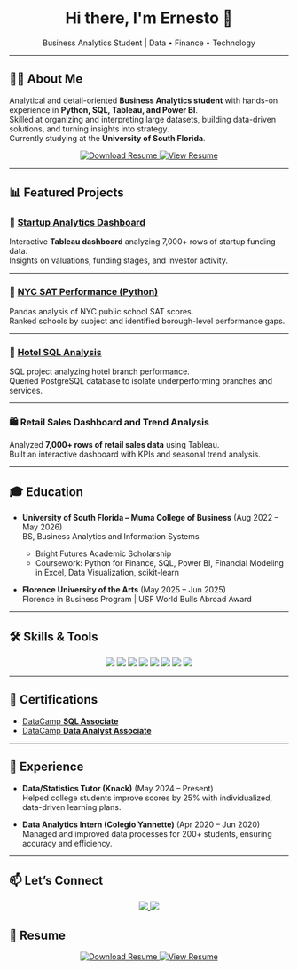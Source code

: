 <h1 align="center">Hi there, I'm Ernesto 👋</h1>
<p align="center">
  Business Analytics Student | Data • Finance • Technology  
</p>

---

## 👨‍💻 About Me
Analytical and detail-oriented **Business Analytics student** with hands-on experience in **Python, SQL, Tableau, and Power BI**.  
Skilled at organizing and interpreting large datasets, building data-driven solutions, and turning insights into strategy.  
Currently studying at the **University of South Florida**.

<p align="center">
  <a href="https://github.com/ediaz-usf/ediaz-usf/blob/main/Ernesto%20Diaz%20-%20Resume.pdf" download>
    <img src="https://img.shields.io/badge/📄%20Download%20Resume-0A66C2?style=flat-square&logo=readme&logoColor=white" alt="Download Resume"/>
  </a>
  <a href="https://github.com/ediaz-usf/ediaz-usf/blob/main/Ernesto%20Diaz%20-%20Resume.pdf">
    <img src="https://img.shields.io/badge/🌐%20View%20Resume-34A853?style=flat-square&logo=google-chrome&logoColor=white" alt="View Resume"/>
  </a>
</p>


---

## 📊 Featured Projects

### 🚀 [Startup Analytics Dashboard](https://github.com/ediaz-usf/Analyzing-Startup-Companies-Project)  
Interactive **Tableau dashboard** analyzing 7,000+ rows of startup funding data.  
Insights on valuations, funding stages, and investor activity.  

---

### 🏫 [NYC SAT Performance (Python)](https://github.com/ediaz-usf/NYC-Public-Schools-SAT-Performance-Analysis)  
Pandas analysis of NYC public school SAT scores.  
Ranked schools by subject and identified borough-level performance gaps.  

---

### 🏨 [Hotel SQL Analysis](https://www.datacamp.com/datalab/w/f4e0e283-7362-4d0a-8239-15477ce33142)  
SQL project analyzing hotel branch performance.  
Queried PostgreSQL database to isolate underperforming branches and services.  

---

### 🛍️ Retail Sales Dashboard and Trend Analysis  
Analyzed **7,000+ rows of retail sales data** using Tableau.  
Built an interactive dashboard with KPIs and seasonal trend analysis.  

---

## 🎓 Education
- **University of South Florida – Muma College of Business** (Aug 2022 – May 2026)  
  BS, Business Analytics and Information Systems  
  - Bright Futures Academic Scholarship  
  - Coursework: Python for Finance, SQL, Power BI, Financial Modeling in Excel, Data Visualization, scikit-learn  

- **Florence University of the Arts** (May 2025 – Jun 2025)  
  Florence in Business Program | USF World Bulls Abroad Award  

---

## 🛠️ Skills & Tools
<p align="center">
  <img src="https://img.shields.io/badge/Python-3776AB?logo=python&logoColor=white&style=for-the-badge" />
  <img src="https://img.shields.io/badge/SQL-336791?logo=postgresql&logoColor=white&style=for-the-badge" />
  <img src="https://img.shields.io/badge/Tableau-E97627?logo=tableau&logoColor=white&style=for-the-badge" />
  <img src="https://img.shields.io/badge/Power%20BI-F2C811?logo=powerbi&logoColor=black&style=for-the-badge" />
  <img src="https://img.shields.io/badge/dbt-FF694B?logo=dbt&logoColor=white&style=for-the-badge" />
  <img src="https://img.shields.io/badge/Excel-217346?logo=microsoft-excel&logoColor=white&style=for-the-badge" />
  <img src="https://img.shields.io/badge/Snowflake-29B5E8?logo=snowflake&logoColor=white&style=for-the-badge" />
  <img src="https://img.shields.io/badge/Airflow-017CEE?logo=apache-airflow&logoColor=white&style=for-the-badge" />
</p>

---

## 🏅 Certifications
- [DataCamp **SQL Associate**](https://www.datacamp.com/certificate/SQA0013450642070)  
- [DataCamp **Data Analyst Associate**](https://www.datacamp.com/certificate/DAA0018262168433)

---

## 💼 Experience
- **Data/Statistics Tutor (Knack)** (May 2024 – Present)  
  Helped college students improve scores by 25% with individualized, data-driven learning plans.  

- **Data Analytics Intern (Colegio Yannette)** (Apr 2020 – Jun 2020)  
  Managed and improved data processes for 200+ students, ensuring accuracy and efficiency.  

---

## 📫 Let’s Connect
<p align="center">
  <a href="https://www.linkedin.com/in/ernesto-d-4ab849155/">
    <img src="https://img.shields.io/badge/LinkedIn-0A66C2?logo=linkedin&logoColor=white&style=for-the-badge"/>
  </a>
  <a href="mailto:ernestoabel.diaz@gmail.com">
    <img src="https://img.shields.io/badge/Email-D14836?logo=gmail&logoColor=white&style=for-the-badge"/>
  </a>
</p>

## 📄 Resume
<p align="center">
  <!-- Download button -->
  <a href="https://github.com/ediaz-usf/ediaz-usf/blob/main/Ernesto%20Diaz%20-%20Resume.pdf" download>
    <img src="https://img.shields.io/badge/Download%20Resume-0A66C2?style=for-the-badge&logo=readme&logoColor=white" alt="Download Resume"/>
  </a>
  <!-- View button -->
  <a href="https://github.com/ediaz-usf/ediaz-usf/blob/main/Ernesto%20Diaz%20-%20Resume.pdf">
    <img src="https://img.shields.io/badge/View%20Resume-34A853?style=for-the-badge&logo=google-chrome&logoColor=white" alt="View Resume"/>
  </a>
</p>


